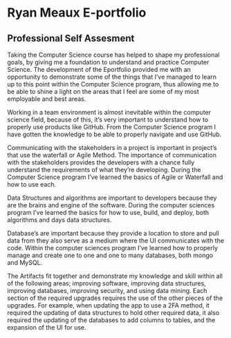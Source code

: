 # Ryan Meaux E-portfolio

## Professional Self Assesment
Taking the Computer Science course has helped to shape my professional goals, by giving me a foundation to understand and practice Computer Science. The development of the Eportfolio provided me with an opportunity to demonstrate some of the things that I’ve managed to learn up to this point within the Computer Science program, thus allowing me to be able to shine a light on the areas that I feel are some of my most employable and best areas.  

Working in a team environment is almost inevitable within the computer science field, because of this, it’s very important to understand how to properly use products like GitHub. From the Computer Science program I have gotten the knowledge to be able to properly navigate and use GitHub. 

Communicating with the stakeholders in a project is important in project’s that use the waterfall or Agile Method. The importance of communication with the stakeholders provides the developers with a chance fully understand the requirements of what they’re developing. During the Computer Science program I’ve learned the basics of Agile or Waterfall and how to use each.  

Data Structures and algorithms are important to developers because they are the brains and engine of the software. During the computer sciences program I’ve learned the basics for how to use, build, and deploy, both algorithms and days data structures. 

Database’s are important because they provide a location to store and pull data from they also serve as a medium where the UI communicates with the code. Within the computer sciences program I’ve learned how to properly manage and create one to one and one to many databases, both mongo and MySQL. 

The Artifacts fit together and demonstrate my knowledge and skill within all of the following areas; improving software, improving data structures, improving databases, improving security, and using data mining. Each section of the required upgrades requires the use of the other pieces of the upgrades. For example, when updating the app to use a 2FA method, it required the updating of data structures to hold other required data, it also required the updating of the databases to add columns to tables, and the expansion of the UI for use.  

